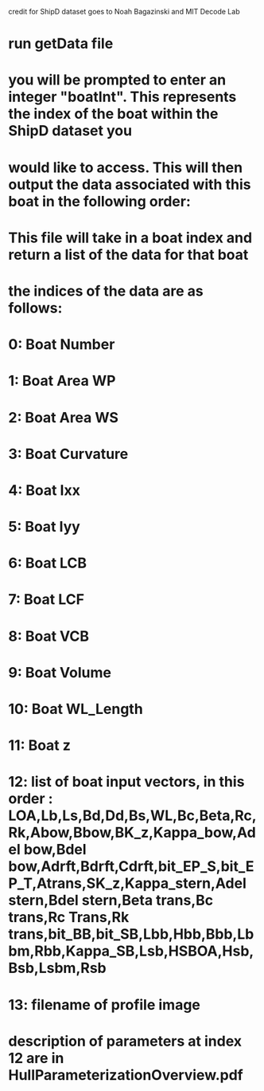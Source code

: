 credit for ShipD dataset goes to Noah Bagazinski and MIT Decode Lab



# run getData file
# you will be prompted to enter an integer "boatInt". This represents the index of the boat within the ShipD dataset you 
# would like to access. This will then output the data associated with this boat in the following order: 
# This file will take in a boat index and return a list of the data for that boat
# the indices of the data are as follows:
# 0: Boat Number
# 1: Boat Area WP
# 2: Boat Area WS
# 3: Boat Curvature
# 4: Boat Ixx
# 5: Boat Iyy
# 6: Boat LCB
# 7: Boat LCF
# 8: Boat VCB
# 9: Boat Volume
# 10: Boat WL_Length
# 11: Boat z
# 12: list of boat input vectors, in this order : LOA,Lb,Ls,Bd,Dd,Bs,WL,Bc,Beta,Rc,Rk,Abow,Bbow,BK_z,Kappa_bow,Adel bow,Bdel bow,Adrft,Bdrft,Cdrft,bit_EP_S,bit_EP_T,Atrans,SK_z,Kappa_stern,Adel stern,Bdel stern,Beta trans,Bc trans,Rc Trans,Rk trans,bit_BB,bit_SB,Lbb,Hbb,Bbb,Lbbm,Rbb,Kappa_SB,Lsb,HSBOA,Hsb,Bsb,Lsbm,Rsb
# 13: filename of profile image

# description of parameters at index 12 are in HullParameterizationOverview.pdf
